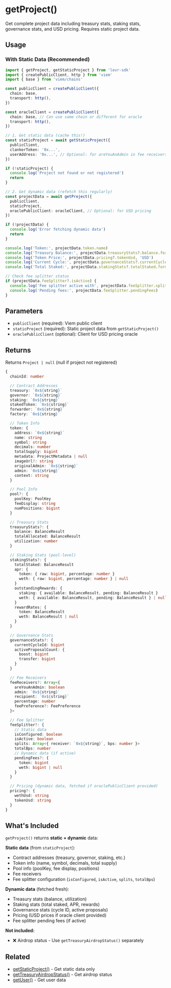 # getProject()

Get complete project data including treasury stats, staking stats, governance stats, and USD pricing. Requires static project data.

## Usage

### With Static Data (Recommended)

```typescript
import { getProject, getStaticProject } from 'levr-sdk'
import { createPublicClient, http } from 'viem'
import { base } from 'viem/chains'

const publicClient = createPublicClient({
  chain: base,
  transport: http(),
})

const oracleClient = createPublicClient({
  chain: base, // Can use same chain or different for oracle
  transport: http(),
})

// 1. Get static data (cache this!)
const staticProject = await getStaticProject({
  publicClient,
  clankerToken: '0x...',
  userAddress: '0x...', // Optional: for areYouAnAdmin in fee receivers
})

if (!staticProject) {
  console.log('Project not found or not registered')
  return
}

// 2. Get dynamic data (refetch this regularly)
const projectData = await getProject({
  publicClient,
  staticProject,
  oraclePublicClient: oracleClient, // Optional: for USD pricing
})

if (!projectData) {
  console.log('Error fetching dynamic data')
  return
}

console.log('Token:', projectData.token.name)
console.log('Treasury Balance:', projectData.treasuryStats?.balance.formatted)
console.log('Token Price:', projectData.pricing?.tokenUsd, 'USD')
console.log('Current Cycle:', projectData.governanceStats?.currentCycleId.toString())
console.log('Total Staked:', projectData.stakingStats?.totalStaked.formatted)

// Check fee splitter status
if (projectData.feeSplitter?.isActive) {
  console.log('Fee splitter active with', projectData.feeSplitter.splits.length, 'recipients')
  console.log('Pending fees:', projectData.feeSplitter.pendingFees)
}
```

## Parameters

- `publicClient` (required): Viem public client
- `staticProject` (required): Static project data from `getStaticProject()`
- `oraclePublicClient` (optional): Client for USD pricing oracle

## Returns

Returns `Project | null` (null if project not registered)

```typescript
{
  chainId: number

  // Contract Addresses
  treasury: `0x${string}`
  governor: `0x${string}`
  staking: `0x${string}`
  stakedToken: `0x${string}`
  forwarder: `0x${string}`
  factory: `0x${string}`

  // Token Info
  token: {
    address: `0x${string}`
    name: string
    symbol: string
    decimals: number
    totalSupply: bigint
    metadata: ProjectMetadata | null
    imageUrl?: string
    originalAdmin: `0x${string}`
    admin: `0x${string}`
    context: string
  }

  // Pool Info
  pool?: {
    poolKey: PoolKey
    feeDisplay: string
    numPositions: bigint
  }

  // Treasury Stats
  treasuryStats?: {
    balance: BalanceResult
    totalAllocated: BalanceResult
    utilization: number
  }

  // Staking Stats (pool-level)
  stakingStats?: {
    totalStaked: BalanceResult
    apr: {
      token: { raw: bigint, percentage: number }
      weth: { raw: bigint, percentage: number } | null
    }
    outstandingRewards: {
      staking: { available: BalanceResult, pending: BalanceResult }
      weth: { available: BalanceResult, pending: BalanceResult } | null
    }
    rewardRates: {
      token: BalanceResult
      weth: BalanceResult | null
    }
  }

  // Governance Stats
  governanceStats?: {
    currentCycleId: bigint
    activeProposalCount: {
      boost: bigint
      transfer: bigint
    }
  }

  // Fee Receivers
  feeReceivers?: Array<{
    areYouAnAdmin: boolean
    admin: `0x${string}`
    recipient: `0x${string}`
    percentage: number
    feePreference?: FeePreference
  }>

  // Fee Splitter
  feeSplitter?: {
    // Static data
    isConfigured: boolean
    isActive: boolean
    splits: Array<{ receiver: `0x${string}`, bps: number }>
    totalBps: number
    // Dynamic data (if active)
    pendingFees?: {
      token: bigint
      weth: bigint | null
    }
  }

  // Pricing (dynamic data, fetched if oraclePublicClient provided)
  pricing?: {
    wethUsd: string
    tokenUsd: string
  }
}
```

## What's Included

`getProject()` returns **static + dynamic** data:

**Static data** (from `staticProject`):

- Contract addresses (treasury, governor, staking, etc.)
- Token info (name, symbol, decimals, total supply)
- Pool info (poolKey, fee display, positions)
- Fee receivers
- Fee splitter configuration (`isConfigured`, `isActive`, `splits`, `totalBps`)

**Dynamic data** (fetched fresh):

- Treasury stats (balance, utilization)
- Staking stats (total staked, APR, rewards)
- Governance stats (cycle ID, active proposals)
- Pricing (USD prices if oracle client provided)
- Fee splitter pending fees (if active)

**Not included:**

- ❌ Airdrop status - Use `getTreasuryAirdropStatus()` separately

## Related

- [getStaticProject()](./static-project.md) - Get static data only
- [getTreasuryAirdropStatus()](./airdrop-status.md) - Get airdrop status
- [getUser()](./user.md) - Get user data
